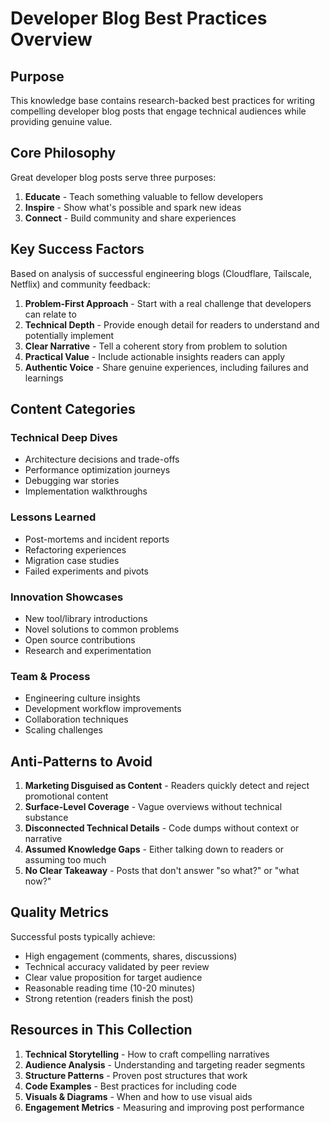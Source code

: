# Developer Blog Best Practices Overview

## Purpose

This knowledge base contains research-backed best practices for writing compelling developer blog posts that engage technical audiences while providing genuine value.

## Core Philosophy

Great developer blog posts serve three purposes:
1. **Educate** - Teach something valuable to fellow developers
2. **Inspire** - Show what's possible and spark new ideas
3. **Connect** - Build community and share experiences

## Key Success Factors

Based on analysis of successful engineering blogs (Cloudflare, Tailscale, Netflix) and community feedback:

1. **Problem-First Approach** - Start with a real challenge that developers can relate to
2. **Technical Depth** - Provide enough detail for readers to understand and potentially implement
3. **Clear Narrative** - Tell a coherent story from problem to solution
4. **Practical Value** - Include actionable insights readers can apply
5. **Authentic Voice** - Share genuine experiences, including failures and learnings

## Content Categories

### Technical Deep Dives
- Architecture decisions and trade-offs
- Performance optimization journeys
- Debugging war stories
- Implementation walkthroughs

### Lessons Learned
- Post-mortems and incident reports
- Refactoring experiences
- Migration case studies
- Failed experiments and pivots

### Innovation Showcases
- New tool/library introductions
- Novel solutions to common problems
- Open source contributions
- Research and experimentation

### Team & Process
- Engineering culture insights
- Development workflow improvements
- Collaboration techniques
- Scaling challenges

## Anti-Patterns to Avoid

1. **Marketing Disguised as Content** - Readers quickly detect and reject promotional content
2. **Surface-Level Coverage** - Vague overviews without technical substance
3. **Disconnected Technical Details** - Code dumps without context or narrative
4. **Assumed Knowledge Gaps** - Either talking down to readers or assuming too much
5. **No Clear Takeaway** - Posts that don't answer "so what?" or "what now?"

## Quality Metrics

Successful posts typically achieve:
- High engagement (comments, shares, discussions)
- Technical accuracy validated by peer review
- Clear value proposition for target audience
- Reasonable reading time (10-20 minutes)
- Strong retention (readers finish the post)

## Resources in This Collection

1. **Technical Storytelling** - How to craft compelling narratives
2. **Audience Analysis** - Understanding and targeting reader segments
3. **Structure Patterns** - Proven post structures that work
4. **Code Examples** - Best practices for including code
5. **Visuals & Diagrams** - When and how to use visual aids
6. **Engagement Metrics** - Measuring and improving post performance